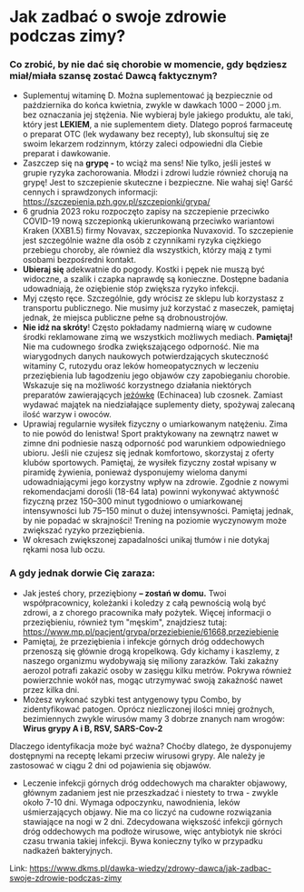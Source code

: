 # Jak zadbać o swoje zdrowie podczas zimy?

### Co zrobić, by nie dać się chorobie w momencie, gdy będziesz miał/miała szansę zostać Dawcą faktycznym?


* Suplementuj witaminę D. Można suplementować ją bezpiecznie od października do końca kwietnia, zwykle w dawkach 1000 – 2000 j.m. bez oznaczania jej stężenia. Nie wybieraj byle jakiego produktu, ale taki, który jest **LEKIEM**, a nie suplementem diety. Dlatego poproś farmaceutę o preparat OTC (lek wydawany bez recepty), lub skonsultuj się ze swoim lekarzem rodzinnym, którzy zaleci odpowiedni dla Ciebie preparat i dawkowanie.
* Zaszczep się na **grypę \-** to wciąż ma sens! Nie tylko, jeśli jesteś w grupie ryzyka zachorowania. Młodzi i zdrowi ludzie również chorują na grypę! Jest to szczepienie skuteczne i bezpieczne. Nie wahaj się! Garść cennych i sprawdzonych informacji: <https://szczepienia.pzh.gov.pl/szczepionki/grypa/>
* 6 grudnia 2023 roku rozpoczęto zapisy na szczepienie przeciwko COVID\-19 nową szczepionką ukierunkowaną przeciwko wariantowi Kraken (XXB1\.5\) firmy Novavax, szczepionka Nuvaxovid. To szczepienie jest szczególnie ważne dla osób z czynnikami ryzyka ciężkiego przebiegu choroby, ale również dla wszystkich, którzy mają z tymi osobami bezpośredni kontakt.
* **Ubieraj się** adekwatnie do pogody. Kostki i pępek nie muszą być widoczne, a szalik i czapka naprawdę są konieczne. Dostępne badania udowadniają, że oziębienie stóp zwiększa ryzyko infekcji.
* Myj często ręce. Szczególnie, gdy wrócisz ze sklepu lub korzystasz z transportu publicznego. Nie musimy już korzystać z maseczek, pamiętaj jednak, że miejsca publiczne pełne są drobnoustrojów.
* **Nie idź na skróty**! Często pokładamy nadmierną wiarę w cudowne środki reklamowane zimą we wszystkich możliwych mediach. **Pamiętaj!** Nie ma cudownego środka zwiększającego odporność. Nie ma wiarygodnych danych naukowych potwierdzających skuteczność witaminy C, rutozydu oraz leków homeopatycznych w leczeniu przeziębienia lub łagodzeniu jego objawów czy zapobieganiu chorobie. Wskazuje się na możliwość korzystnego działania niektórych preparatów zawierających [jeżówkę](https://www.mp.pl/pacjent/leki/subst.html?id=3916) (Echinacea) lub czosnek. Zamiast wydawać majątek na niedziałające suplementy diety, spożywaj zalecaną ilość warzyw i owoców.
* Uprawiaj regularnie wysiłek fizyczny o umiarkowanym natężeniu. Zima to nie powód do lenistwa! Sport praktykowany na zewnątrz nawet w zimne dni podniesie naszą odporność pod warunkiem odpowiedniego ubioru. Jeśli nie czujesz się jednak komfortowo, skorzystaj z oferty klubów sportowych. Pamiętaj, że wysiłek fizyczny został wpisany w piramidę żywienia, ponieważ dysponujemy wieloma danymi udowadniającymi jego korzystny wpływ na zdrowie. Zgodnie z nowymi rekomendacjami dorośli (18\-64 lata) powinni wykonywać aktywność fizyczną przez 150–300 minut tygodniowo o umiarkowanej intensywności lub 75–150 minut o dużej intensywności. Pamiętaj jednak, by nie popadać w skrajności! Trening na poziomie wyczynowym może zwiększać ryzyko przeziębienia.
* W okresach zwiększonej zapadalności unikaj tłumów i nie dotykaj rękami nosa lub oczu.


### A gdy jednak dorwie Cię zaraza:


* Jak jesteś chory, przeziębiony **– zostań w domu.** Twoi współpracownicy, koleżanki i koledzy z całą pewnością wolą być zdrowi, a z chorego pracownika mały pożytek. Więcej informacji o przeziębieniu, również tym "męskim", znajdziesz tutaj: <https://www.mp.pl/pacjent/grypa/przeziebienie/61668,przeziebienie>
* Pamiętaj, że przeziębienia i infekcje górnych dróg oddechowych przenoszą się głównie drogą kropelkową. Gdy kichamy i kaszlemy, z naszego organizmu wydobywają się miliony zarazków. Taki zakaźny aerozol potrafi zakazić osoby w zasięgu kilku metrów. Pokrywa również powierzchnie wokół nas, mogąc utrzymywać swoją zakaźność nawet przez kilka dni.
* Możesz wykonać szybki test antygenowy typu Combo, by zidentyfikować patogen. Oprócz niezliczonej ilości mniej groźnych, bezimiennych zwykle wirusów mamy 3 dobrze znanych nam wrogów: **Wirus grypy A i B, RSV, SARS\-Cov\-2**


Dlaczego identyfikacja może być ważna? Choćby dlatego, że dysponujemy dostępnymi na receptę lekami przeciw wirusowi grypy. Ale należy je zastosować w ciągu 2 dni od pojawienia się objawów.


* Leczenie infekcji górnych dróg oddechowych ma charakter objawowy, głównym zadaniem jest nie przeszkadzać i niestety to trwa \- zwykle około 7\-10 dni. Wymaga odpoczynku, nawodnienia, leków uśmierzających objawy. Nie ma co liczyć na cudowne rozwiązania stawiające na nogi w 2 dni. Zdecydowana większość infekcji górnych dróg oddechowych ma podłoże wirusowe, więc antybiotyk nie skróci czasu trwania takiej infekcji. Bywa konieczny tylko w przypadku nadkażeń bakteryjnych.


Link: https://www.dkms.pl/dawka-wiedzy/zdrowy-dawca/jak-zadbac-swoje-zdrowie-podczas-zimy
